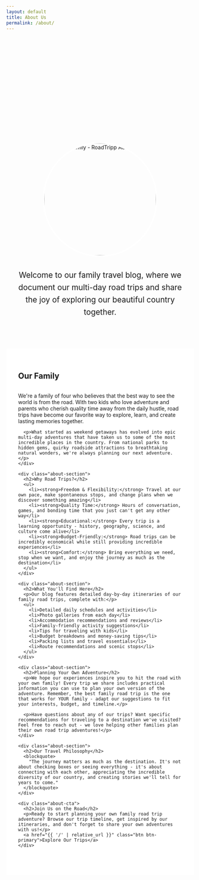 ```yaml
---
layout: default
title: About Us
permalink: /about/
---
```


<div class="about-page">
  <div class="about-hero">
    <h1>About RoadTripp Adventures</h1>
    <div class="family-photo">
      <img src="{{ '/assets/images/us.jpg' | relative_url }}" alt="Our Family - RoadTripp Adventures">
    </div>
    <p class="lead">Welcome to our family travel blog, where we document our multi-day road trips and share the joy of exploring our beautiful country together.</p>
  </div>
  
  <div class="about-content">
    <div class="about-section">
      <h2>Our Family</h2>
      <p>We're a family of four who believes that the best way to see the world is from the road. With two kids who love adventure and parents who cherish quality time away from the daily hustle, road trips have become our favorite way to explore, learn, and create lasting memories together.</p>
      
      <p>What started as weekend getaways has evolved into epic multi-day adventures that have taken us to some of the most incredible places in the country. From national parks to hidden gems, quirky roadside attractions to breathtaking natural wonders, we're always planning our next adventure.</p>
    </div>
    
    <div class="about-section">
      <h2>Why Road Trips?</h2>
      <ul>
        <li><strong>Freedom & Flexibility:</strong> Travel at our own pace, make spontaneous stops, and change plans when we discover something amazing</li>
        <li><strong>Quality Time:</strong> Hours of conversation, games, and bonding time that you just can't get any other way</li>
        <li><strong>Educational:</strong> Every trip is a learning opportunity - history, geography, science, and culture come alive</li>
        <li><strong>Budget-Friendly:</strong> Road trips can be incredibly economical while still providing incredible experiences</li>
        <li><strong>Comfort:</strong> Bring everything we need, stop when we want, and enjoy the journey as much as the destination</li>
      </ul>
    </div>
    
    <div class="about-section">
      <h2>What You'll Find Here</h2>
      <p>Our blog features detailed day-by-day itineraries of our family road trips, complete with:</p>
      <ul>
        <li>Detailed daily schedules and activities</li>
        <li>Photo galleries from each day</li>
        <li>Accommodation recommendations and reviews</li>
        <li>Family-friendly activity suggestions</li>
        <li>Tips for traveling with kids</li>
        <li>Budget breakdowns and money-saving tips</li>
        <li>Packing lists and travel essentials</li>
        <li>Route recommendations and scenic stops</li>
      </ul>
    </div>
    
    <div class="about-section">
      <h2>Planning Your Own Adventure</h2>
      <p>We hope our experiences inspire you to hit the road with your own family! Every trip we share includes practical information you can use to plan your own version of the adventure. Remember, the best family road trip is the one that works for YOUR family - adapt our suggestions to fit your interests, budget, and timeline.</p>
      
      <p>Have questions about any of our trips? Want specific recommendations for traveling to a destination we've visited? Feel free to reach out - we love helping other families plan their own road trip adventures!</p>
    </div>
    
    <div class="about-section">
      <h2>Our Travel Philosophy</h2>
      <blockquote>
        "The journey matters as much as the destination. It's not about checking boxes or seeing everything - it's about connecting with each other, appreciating the incredible diversity of our country, and creating stories we'll tell for years to come."
      </blockquote>
    </div>
    
    <div class="about-cta">
      <h2>Join Us on the Road</h2>
      <p>Ready to start planning your own family road trip adventure? Browse our trip timeline, get inspired by our itineraries, and don't forget to share your own adventures with us!</p>
      <a href="{{ '/' | relative_url }}" class="btn btn-primary">Explore Our Trips</a>
    </div>
  </div>
</div>

<style>
.about-page {
  max-width: 800px;
  margin: 0 auto;
  padding: 2rem 0;
}

.about-hero {
  text-align: center;
  margin-bottom: 3rem;
  padding: 2rem;
  background: linear-gradient(135deg, var(--bg-light-blue), var(--bg-light-green));
  border-radius: var(--border-radius);
}

.about-hero h1 {
  font-size: 3rem;
  margin-bottom: 1rem;
  background: linear-gradient(135deg, var(--primary-color), var(--accent-color));
  -webkit-background-clip: text;
  -webkit-text-fill-color: transparent;
  background-clip: text;
}

.family-photo {
  margin: 2rem 0;
  text-align: center;
}

.family-photo img {
  width: 300px;
  height: 300px;
  border-radius: 50%;
  object-fit: cover;
  border: 4px solid white;
  box-shadow: var(--shadow-medium);
  transition: var(--transition);
}

.family-photo img:hover {
  transform: scale(1.05);
  box-shadow: var(--shadow-strong);
}

.lead {
  font-size: 1.3rem;
  color: var(--text-light);
  line-height: 1.6;
  margin: 0;
}

.about-content {
  background: white;
  padding: 2rem;
  border-radius: var(--border-radius);
  box-shadow: var(--shadow-light);
}

.about-section {
  margin-bottom: 2.5rem;
}

.about-section h2 {
  color: var(--primary-color);
  border-bottom: 2px solid var(--bg-off-white);
  padding-bottom: 0.5rem;
  margin-bottom: 1.5rem;
}

.about-section ul {
  padding-left: 0;
  list-style: none;
}

.about-section li {
  padding: 0.5rem 0;
  position: relative;
  padding-left: 1.5rem;
}

.about-section li::before {
  content: '✈️';
  position: absolute;
  left: 0;
  top: 0.5rem;
}

blockquote {
  background: var(--bg-light-blue);
  padding: 1.5rem;
  border-left: 4px solid var(--accent-color);
  margin: 1.5rem 0;
  font-style: italic;
  border-radius: 0 var(--border-radius-small) var(--border-radius-small) 0;
}

.about-cta {
  text-align: center;
  padding: 2rem;
  background: var(--bg-off-white);
  border-radius: var(--border-radius);
  margin-top: 2rem;
}

@media (max-width: 768px) {
  .about-hero h1 {
    font-size: 2rem;
  }
  
  .family-photo img {
    width: 200px;
    height: 200px;
  }
  
  .lead {
    font-size: 1.1rem;
  }
  
  .about-content {
    padding: 1.5rem;
  }
}
</style>